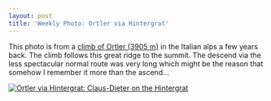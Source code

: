 ```yaml
---
layout: post
title: 'Weekly Photo: Ortler via Hintergrat'
---
```


This photo is from a [climb of Ortler (3905 m)](http://www.danielarndt.com/trips/show/138-ortler-via-hintergrat) in the Italian alps a few years back.  The climb follows this great ridge to the summit.  The descend via the less spectacular normal route was very long which might be the reason that somehow I remember it more than the ascend...

<a href="https://danielarndt.com/albums/show/2072-ortler-via-hintergrat"><img alt="Ortler via Hintergrat: Claus-Dieter on the Hintergrat" src="http://photodb.danielarndt.com/2007/2007-0624-hintergrat/2007-0624-2277.hintergrat.4.jpg" title="Ortler via Hintergrat: Claus-Dieter on the Hintergrat" /></a>
